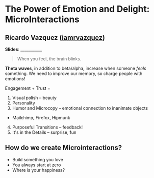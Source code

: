 # The Power of Emotion and Delight: MicroInteractions
## Ricardo Vazquez ([iamrvazquez](http://twitter.com/iamrvazquez))

**Slides**: ___________

> When you feel, the brain blinks.

**Theta waves**, in addition to beta/alpha, increase when someone *feels* something.
We need to improve our memory, so charge people with emotions!

Engagement + Trust =


1. Visual polish – beauty
2. Personality 
3. Humor and Microcopy – emotional connection to inanimate objects
  - Mailchimp, Firefox, Hipmunk
4. Purposeful Transitions – feedback!
5. It's in the Details – surprise, fun

## How do we create Microinteractions?
- Build something you love
- You always start at zero
- Where is your happiness?